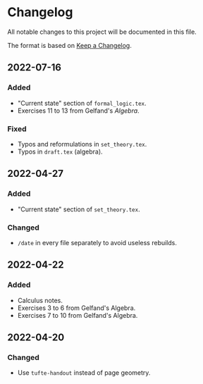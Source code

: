# Changelog

All notable changes to this project will be documented in this file.

The format is based on [Keep a Changelog](https://keepachangelog.com/en/1.0.0/).

## 2022-07-16

### Added

- "Current state" section of `formal_logic.tex`.
- Exercises 11 to 13 from Gelfand's *Algebra*.

### Fixed

- Typos and reformulations in `set_theory.tex`.
- Typos in `draft.tex` (algebra).

## 2022-04-27

### Added

- "Current state" section of `set_theory.tex`.

### Changed

- `/date` in every file separately to avoid useless
rebuilds.

## 2022-04-22

### Added

- Calculus notes.
- Exercises 3 to 6 from Gelfand's Algebra.
- Exercises 7 to 10 from Gelfand's Algebra.

## 2022-04-20

### Changed

- Use `tufte-handout` instead of page geometry.